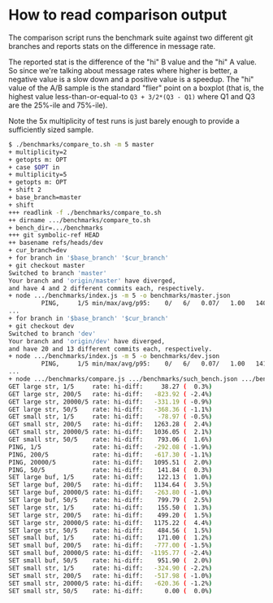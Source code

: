 # How to read comparison output

The comparison script runs the benchmark suite against two different git
branches and reports stats on the difference in message rate.

The reported stat is the difference of the "hi" B value and the "hi" A value.
So since we're talking about message rates where higher is better, a negative
value is a slow down and a positive value is a speedup.  The "hi" value of the
A/B sample is the standard "flier" point on a boxplot (that is, the highest
value less-than-or-equal-to `Q3 + 3/2*(Q3 - Q1)` where Q1 and Q3 are the
25%-ile and 75%-ile).

Note the 5x multiplicity of test runs is just barely enough to provide a
sufficiently sized sample.

```bash
$ ./benchmarks/compare_to.sh -m 5 master
+ multiplicity=2
+ getopts m: OPT
+ case $OPT in
+ multiplicity=5
+ getopts m: OPT
+ shift 2
+ base_branch=master
+ shift
+++ readlink -f ./benchmarks/compare_to.sh
++ dirname .../benchmarks/compare_to.sh
+ bench_dir=.../benchmarks
+++ git symbolic-ref HEAD
++ basename refs/heads/dev
+ cur_branch=dev
+ for branch in '$base_branch' '$cur_branch'
+ git checkout master
Switched to branch 'master'
Your branch and 'origin/master' have diverged,
and have 4 and 2 different commits each, respectively.
+ node .../benchmarks/index.js -m 5 -o benchmarks/master.json
         PING,     1/5 min/max/avg/p95:    0/   6/   0.07/   1.00   1406ms total, 14224.75 ops/sec
...
+ for branch in '$base_branch' '$cur_branch'
+ git checkout dev
Switched to branch 'dev'
Your branch and 'origin/dev' have diverged,
and have 20 and 13 different commits each, respectively.
+ node .../benchmarks/index.js -m 5 -o benchmarks/dev.json
         PING,     1/5 min/max/avg/p95:    0/   6/   0.07/   1.00   1414ms total, 14144.27 ops/sec
...
+ node .../benchmarks/compare.js .../benchmarks/such_bench.json .../benchmarks/wat_ident.json
GET large str, 1/5     rate: hi-diff:     38.27 (  0.3%)
GET large str, 200/5   rate: hi-diff:   -823.92 ( -2.4%)
GET large str, 20000/5 rate: hi-diff:   -331.19 ( -0.9%)
GET large str, 50/5    rate: hi-diff:   -368.36 ( -1.1%)
GET small str, 1/5     rate: hi-diff:    -78.97 ( -0.5%)
GET small str, 200/5   rate: hi-diff:   1263.28 (  2.4%)
GET small str, 20000/5 rate: hi-diff:   1036.05 (  2.1%)
GET small str, 50/5    rate: hi-diff:    793.06 (  1.6%)
PING, 1/5              rate: hi-diff:   -292.08 ( -1.9%)
PING, 200/5            rate: hi-diff:   -617.30 ( -1.1%)
PING, 20000/5          rate: hi-diff:   1095.51 (  2.0%)
PING, 50/5             rate: hi-diff:    141.84 (  0.3%)
SET large buf, 1/5     rate: hi-diff:    122.13 (  1.0%)
SET large buf, 200/5   rate: hi-diff:   1134.64 (  3.5%)
SET large buf, 20000/5 rate: hi-diff:   -263.80 ( -1.0%)
SET large buf, 50/5    rate: hi-diff:    799.79 (  2.5%)
SET large str, 1/5     rate: hi-diff:    155.50 (  1.3%)
SET large str, 200/5   rate: hi-diff:    499.20 (  1.5%)
SET large str, 20000/5 rate: hi-diff:   1175.22 (  4.4%)
SET large str, 50/5    rate: hi-diff:    484.56 (  1.5%)
SET small buf, 1/5     rate: hi-diff:    171.00 (  1.2%)
SET small buf, 200/5   rate: hi-diff:   -777.00 ( -1.5%)
SET small buf, 20000/5 rate: hi-diff:  -1195.77 ( -2.4%)
SET small buf, 50/5    rate: hi-diff:    951.90 (  2.0%)
SET small str, 1/5     rate: hi-diff:   -324.90 ( -2.2%)
SET small str, 200/5   rate: hi-diff:   -517.98 ( -1.0%)
SET small str, 20000/5 rate: hi-diff:   -620.36 ( -1.2%)
SET small str, 50/5    rate: hi-diff:      0.00 (  0.0%)
```
